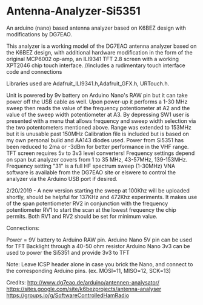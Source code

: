 # Antenna-Analyzer-Si5351
An arduino (nano) based antenna analyzer based on K6BEZ design with modifications by DG7EAO.

This analyzer is a working model of the DG7EAO antenna analyzer based on the K6BEZ design, 
with additional hardware modification in the form of the original MCP6002 op-amp, 
an ILI9341 TFT 2.8 screen with a working XPT2046 chip touch interface. 
//includes a rudimentary touch interface code and connections

Libraries used are Adafruit_ILI9341.h,Adafruit_GFX.h, URTouch.h.

Unit is powered by 9v battery on Arduino Nano's RAW pin but it can take power off the USB cable as well.
Upon power-up it performs a 1-30 MHz sweep then reads the value of the frequency potentiometer 
at A2 and the value of the sweep width potentiometer at A3.
By depressing SW1 user is presented with a menu that allows frequency and sweep width 
selection via the two potentometers mentioned above. 
Range was extended to 153MHz but it is unusable past 150MHz
Calibration file is included but is based on my own personal build and AA143 diodes used.
Power from Si5351 has been reduced to 2ma or -3dBm for better performance in the VHF range.
TFT screen requires 5v to 3v3 level converters!
Frequency settings depend on span but analyzer covers from 1 to 35 MHz, 43-57MHz, 139-153MHz. 
Frequency setting "31" is a full HF spectrum sweep (1-30MHz) 
VNA software is available from the DG7EAO site or elswere to control the analyzer via the Arduino USB port if desired.

2/20/2019 - A new version starting the sweep at 100Khz will be uploaded shortly, should be helpful for 137KHz and 472Khz experiments. It makes use of the span potentiometer RV2 in conjunction with the frequency potentiometer RV1 to start the scan at the lowest frequency the chip permits. Both RV1 and RV2 should be set for minimum value.

Connections:
   
Power =  9V battery to Arduino RAW pin.
Arduino Nano 5V pin can be used for TFT Backlight through a 40-50 ohm resistor
Arduino Nano 3v3 can be used to power the Si5351 and provide 3v3 to TFT 



Note: Leave ICSP header alone in case you brick the Nano, and connect to the corresponding Arduino pins.
(ex. MOSI=11, MISO=12, SCK=13)


Credits:
http://www.dg7eao.de/arduino/antennen-analysator/
https://sites.google.com/site/k6bezprojects/antenna-analyser
https://groups.io/g/SoftwareControlledHamRadio
